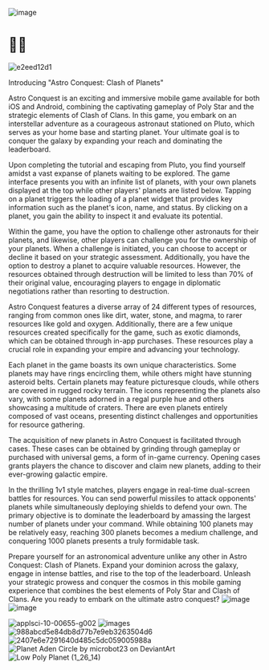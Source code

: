 ![image](https://github.com/hunterjreid/MMO_game/assets/62681404/28a5b862-b08d-40a9-8849-f777eda67d5a)

# 🚀🌌

![e2eed12d1](https://github.com/hunterjreid/MMO_game/assets/62681404/ede65fdc-0359-49ce-a600-fa8d8e2963a8)

Introducing "Astro Conquest: Clash of Planets"  

Astro Conquest is an exciting and immersive mobile game available for both iOS and Android, combining the captivating gameplay of Poly Star and the strategic elements of Clash of Clans. In this game, you embark on an interstellar adventure as a courageous astronaut stationed on Pluto, which serves as your home base and starting planet. Your ultimate goal is to conquer the galaxy by expanding your reach and dominating the leaderboard.

Upon completing the tutorial and escaping from Pluto, you find yourself amidst a vast expanse of planets waiting to be explored. The game interface presents you with an infinite list of planets, with your own planets displayed at the top while other players' planets are listed below. Tapping on a planet triggers the loading of a planet widget that provides key information such as the planet's icon, name, and status. By clicking on a planet, you gain the ability to inspect it and evaluate its potential.

Within the game, you have the option to challenge other astronauts for their planets, and likewise, other players can challenge you for the ownership of your planets. When a challenge is initiated, you can choose to accept or decline it based on your strategic assessment. Additionally, you have the option to destroy a planet to acquire valuable resources. However, the resources obtained through destruction will be limited to less than 70% of their original value, encouraging players to engage in diplomatic negotiations rather than resorting to destruction.

Astro Conquest features a diverse array of 24 different types of resources, ranging from common ones like dirt, water, stone, and magma, to rarer resources like gold and oxygen. Additionally, there are a few unique resources created specifically for the game, such as exotic diamonds, which can be obtained through in-app purchases. These resources play a crucial role in expanding your empire and advancing your technology.

Each planet in the game boasts its own unique characteristics. Some planets may have rings encircling them, while others might have stunning asteroid belts. Certain planets may feature picturesque clouds, while others are covered in rugged rocky terrain. The icons representing the planets also vary, with some planets adorned in a regal purple hue and others showcasing a multitude of craters. There are even planets entirely composed of vast oceans, presenting distinct challenges and opportunities for resource gathering.

The acquisition of new planets in Astro Conquest is facilitated through cases. These cases can be obtained by grinding through gameplay or purchased with universal gems, a form of in-game currency. Opening cases grants players the chance to discover and claim new planets, adding to their ever-growing galactic empire.

In the thrilling 1v1 style matches, players engage in real-time dual-screen battles for resources. You can send powerful missiles to attack opponents' planets while simultaneously deploying shields to defend your own. The primary objective is to dominate the leaderboard by amassing the largest number of planets under your command. While obtaining 100 planets may be relatively easy, reaching 300 planets becomes a medium challenge, and conquering 1000 planets presents a truly formidable task.

Prepare yourself for an astronomical adventure unlike any other in Astro Conquest: Clash of Planets. Expand your dominion across the galaxy, engage in intense battles, and rise to the top of the leaderboard. Unleash your strategic prowess and conquer the cosmos in this mobile gaming experience that combines the best elements of Poly Star and Clash of Clans. Are you ready to embark on the ultimate astro conquest?
![image](https://github.com/hunterjreid/MMO_game/assets/62681404/c0d8e864-d4d0-4a20-90bd-c26cf2b35123)
![image](https://github.com/hunterjreid/MMO_game/assets/62681404/1d9b7578-ec2d-426d-94ce-f31888397790)




![applsci-10-00655-g002](https://github.com/hunterjreid/MMO_game/assets/62681404/b21416c7-8fff-4995-adca-3d547481f980)
![images](https://github.com/hunterjreid/MMO_game/assets/62681404/a704edbf-a4e6-4a4d-b8c0-ebeb6396986e)
![988abcd5e84db8d77b7e9eb3263504d6](https://github.com/hunterjreid/MMO_game/assets/62681404/54569b60-4b85-4d9c-af81-9abc72206e2b)
![2407e6e7291640d485c5dc059005988a](https://github.com/hunterjreid/MMO_game/assets/62681404/7ee3f21d-e2ff-413a-b07a-304323e32748)
![Planet Aden Circle by microbot23 on DeviantArt](https://github.com/hunterjreid/MMO_game/assets/62681404/375ef124-50d2-47ea-986e-dd51cc25a82a)
![Low Poly Planet (1_26_14)](https://github.com/hunterjreid/MMO_game/assets/62681404/0348ad7a-5b7b-4410-bb0d-ec99635c13d5)
